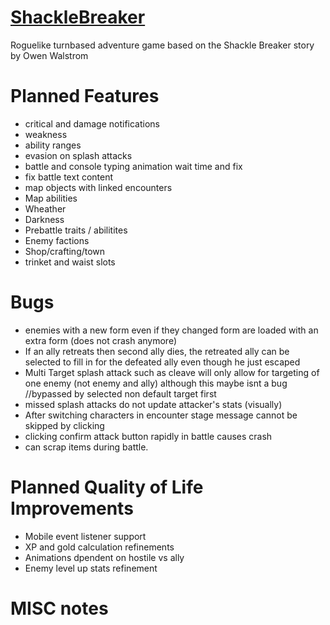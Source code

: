 # [ShackleBreaker](https://shackle-breaker-frontend.onrender.com/)
Roguelike turnbased adventure game based on the Shackle Breaker story by Owen Walstrom

# Planned Features
* critical and damage notifications
* weakness
* ability ranges
* evasion on splash attacks
* battle and console typing animation wait time and fix
* fix battle text content
* map objects with linked encounters
* Map abilities
* Wheather
* Darkness
* Prebattle traits / abilitites
* Enemy factions
* Shop/crafting/town
* trinket and waist slots


# Bugs
* enemies with a new form even if they changed form are loaded with an extra form (does not crash anymore)
* If an ally retreats then second ally dies, the retreated ally can be selected to fill in for the defeated ally even though he just escaped
* Multi Target splash attack such as cleave will only allow for targeting of one enemy (not enemy and ally) although this maybe isnt a bug //bypassed by selected non default target first
* missed splash attacks do not update attacker's stats (visually)
* After switching characters in encounter stage message cannot be skipped by clicking
* clicking confirm attack button rapidly in battle causes crash
* can scrap items during battle.



# Planned Quality of Life Improvements
* Mobile event listener support
* XP and gold calculation refinements
* Animations dpendent on hostile vs ally
* Enemy level up stats refinement

# MISC notes


